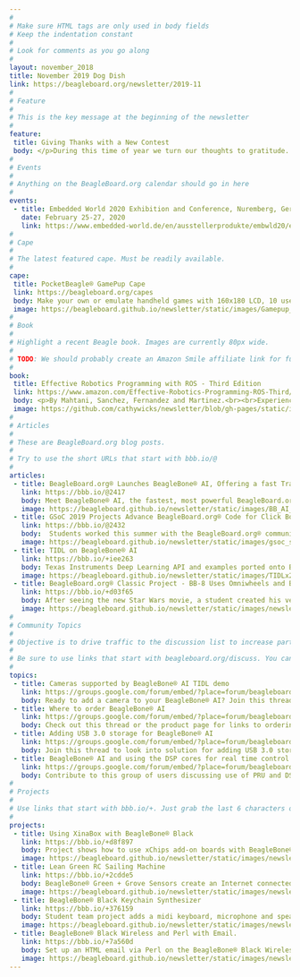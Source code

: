 ```yaml
---
# 
# Make sure HTML tags are only used in body fields
# Keep the indentation constant
# 
# Look for comments as you go along
#
layout: november_2018
title: November 2019 Dog Dish
link: https://beagleboard.org/newsletter/2019-11
#
# Feature
#
# This is the key message at the beginning of the newsletter
#
feature:
 title: Giving Thanks with a New Contest
 body: </p>During this time of year we turn our thoughts to gratitude.  Here at BeagleBoard.org® we have so much to be thankful for. Our community is amazing and provides inspiration, support and encouragement to thousands of innovators across the globe.  <br />With this thankfulness in mind, we are enabling a new competition.  The world of AI presents exciting challenges and innovations that we would have never dreamed possible when BeagleBoard.org began.  We want to help our community reach those new levels. Enter your idea for a project using the new <a href="https://beagleboard.org/ai">BeagleBone® AI</a> on  <a href="https://beagleboard.org/give">this form</a>  We will choose entries to ship a FREE BeagleBone® AI board to build and demonstrate their idea. Selections will be made and boards shipped by 12/15/2019.  Finish and  <a href="https://beagleboard.org/p">post your project by February 1</a> and BeagleBoard.org® will highlight your project at Embedded World 2020. <br />Email me at christi@beagleboard.org for questions. We look forward to receiving your project idea and request for a free BeagleBone® AI Board!<br>&mdash;<strong>Christine Long</strong>, <em>Executive Director</em></p>
#
# Events
#
# Anything on the BeagleBoard.org calendar should go in here
#
events:
 - title: Embedded World 2020 Exhibition and Conference, Nuremberg, Germany
   date: February 25-27, 2020 
   link: https://www.embedded-world.de/en/ausstellerprodukte/embwld20/exhibitor-47280394/beagleboard-org-foundation
#
# Cape
#
# The latest featured cape. Must be readily available.
#
cape:
 title: PocketBeagle® GamePup Cape
 link: https://beagleboard.org/capes
 body: Make your own or emulate handheld games with 160x180 LCD, 10 user programmable buttons, buzzer, LiPo support and more.
 image: https://beagleboard.github.io/newsletter/static/images/Gamepup_80px.jpg
#
# Book
#
# Highlight a recent Beagle book. Images are currently 80px wide.
# 
# TODO: We should probably create an Amazon Smile affiliate link for future books.
#
book:
 title: Effective Robotics Programming with ROS - Third Edition
 link: https://www.amazon.com/Effective-Robotics-Programming-ROS-Third/dp/1786463652
 body: <p>By Mahtani, Sanchez, Fernandez and Martinez.<br><br>Experienced or beginner, this comprehensive book will help you ill help you find your way through the ROS framework and build great robots! </p>
 image: https://github.com/cathywicks/newsletter/blob/gh-pages/static/images/ROSbookx80.jpg
#
# Articles
#
# These are BeagleBoard.org blog posts.
#
# Try to use the short URLs that start with bbb.io/@
#
articles:
 - title: BeagleBoard.org® Launches BeagleBone® AI, Offering a fast Track to getting Started with Artificial Intelligence
   link: https://bbb.io/@2417
   body: Meet BeagleBone® AI, the fastest, most powerful BeagleBoard.org® low cost board yet and the answer to the community’s request to see the next major advancement in the BeagleBone® family
   image: https://beagleboard.github.io/newsletter/static/images/BB_AI_BeautyAngle_280px.jpg
 - title: GSoC 2019 Projects Advance BeagleBoard.org® Code for Click Boards, PRU and Xen Hypervisor
   link: https://bbb.io/@2432
   body:  Students worked this summer with the BeagleBoard.org® community and through Google Summer of Code, contributing projects that will help both new and advanced developers ranging from adding new click boards to programming PRUs to Xen hypervisor. 
   image: https://beagleboard.github.io/newsletter/static/images/gsoc_social_280px.jpg
 - title: TIDL on BeagleBone® AI
   link: https://bbb.io/+iee263
   body: Texas Instruments Deep Learning API and examples ported onto BeagleBone® AI's default Debian distribution image and mjpg-streamer filters.
   image: https://beagleboard.github.io/newsletter/static/images/TIDLx280.jpg
 - title: BeagleBoard.org® Classic Project - BB-8 Uses Omniwheels and BeagleBone® for Self-Balancing Head 
   link: https://bbb.io/+d03f65
   body: After seeing the new Star Wars movie, a student created his very own full-size BB-8 self-balancing robot and wrote these instructions.
   image: https://beagleboard.github.io/newsletter/static/images/newsletter-2019-08_0004.jpg
#
# Community Topics
#
# Objective is to drive traffic to the discussion list to increase participation.
#
# Be sure to use links that start with beagleboard.org/discuss. You can grab the links from there.
#
topics:
 - title: Cameras supported by BeagleBone® AI TIDL demo
   link: https://groups.google.com/forum/embed/?place=forum/beagleboard&showsearch=true&showpopout=true&showtabs=false&hideforumtitle=true&parenturl=https%3A%2F%2Fbeagleboard.org%2Fdiscuss#!category-topic/beagleboard/newbies/4SBk_JBiKQQ
   body: Ready to add a camera to your BeagleBone® AI? Join this thread for tips from other users.
 - title: Where to order BeagleBone® AI
   link: https://groups.google.com/forum/embed/?place=forum/beagleboard&showsearch=true&showpopout=true&showtabs=false&hideforumtitle=true&parenturl=https%3A%2F%2Fbeagleboard.org%2Fdiscuss#!category-topic/beagleboard/beaglebone-ai/h7tc6DP7bLs
   body: Check out this thread or the product page for links to ordering the new BeagleBone® AI
 - title: Adding USB 3.0 storage for BeagleBone® AI
   link: https://groups.google.com/forum/embed/?place=forum/beagleboard&showsearch=true&showpopout=true&showtabs=false&hideforumtitle=true&parenturl=https%3A%2F%2Fbeagleboard.org%2Fdiscuss#!category-topic/beagleboard/beaglebone-ai/4mEiIqqUMYo
   body: Join this thread to look into solution for adding USB 3.0 storage in a NAS-style enclosure.
 - title: BeagleBone® AI and using the DSP cores for real time control
   link: https://groups.google.com/forum/embed/?place=forum/beagleboard&showsearch=true&showpopout=true&showtabs=false&hideforumtitle=true&parenturl=https%3A%2F%2Fbeagleboard.org%2Fdiscuss#!category-topic/beagleboard/beaglebone-ai/sJ2Kd65DhwQ
   body: Contribute to this group of users discussing use of PRU and DSP  for real-time
#
# Projects
#
# Use links that start with bbb.io/+. Just grab the last 6 characters of the project URL to put at the end.
#
projects:
 - title: Using XinaBox with BeagleBone® Black
   link: https://bbb.io/+d8f897
   body: Project shows how to use xChips add-on boards with BeagleBone® Black through a XinaBox bridge using I2C.
   image: https://beagleboard.github.io/newsletter/static/images/newsletter-2019-08_0005.jpg
 - title: Lean Green RC Sailing Machine
   link: https://bbb.io/+2cdde5
   body: BeagleBone® Green + Grove Sensors create an Internet connected boat that controls and senses in real time over a GSM cell link.
   image: https://beagleboard.github.io/newsletter/static/images/newsletter-2019-08_0006.jpg
 - title: BeagleBone® Black Keychain Synthesizer
   link: https://bbb.io/+376159
   body: Student team project adds a midi keyboard, microphone and speakers for that composer on the go!
   image: https://beagleboard.github.io/newsletter/static/images/newsletter-2019-08_0007.jpg
 - title: BeagleBone® Black Wireless and Perl with Email.
   link: https://bbb.io/+7a560d
   body: Set up an HTML email via Perl on the BeagleBone® Black Wireless with some G-mail. 
   image: https://beagleboard.github.io/newsletter/static/images/newsletter-2019-08_0008.png
---
```



